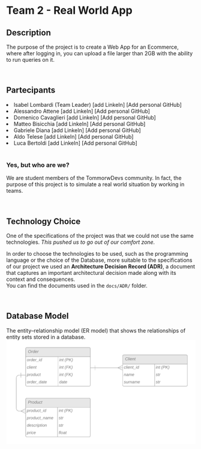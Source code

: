 <h1>Team 2 - Real World App</h1>


<h2>Description</h2>
<p>
The purpose of the project is to create a Web App for an Ecommerce, where after logging in, you can upload a file larger than 2GB with the ability to run queries on it.
</p>

<br>

<h2>Partecipants</h2>
<li> Isabel Lombardi (Team Leader) [add LinkeIn] [Add  personal GitHub]</li>
<li> Alessandro Attene  [add LinkeIn] [Add  personal GitHub]</li>
<li> Domenico Cavaglieri [add LinkeIn] [Add  personal GitHub]</li>
<li> Matteo Bisicchia [add LinkeIn] [Add  personal GitHub]</li>
<li> Gabriele Diana [add LinkeIn] [Add  personal GitHub]</li>
<li> Aldo Telese [add LinkeIn] [Add  personal GitHub]</li>
<li> Luca Bertoldi [add LinkeIn] [Add  personal GitHub]</li>
<br>

<h3>Yes, but who are we?</h3>
<p>
We are student members of the TommorwDevs community.
In fact, the purpose of this project is to simulate a real world situation by working in teams.
</p>

<br>

<h2>Technology Choice</h2>
<p>
One of the specifications of the project was that we could not use the same technologies.
<i>This pushed us to go out of our comfort zone.</i>

In order to choose the technologies to be used, such as the programming language or the choice of the Database, more suitable to the specifications of our project we used an <b>Architecture Decision Record (ADR)</b>, a document that captures an important architectural decision made along with its context and consequences. <br>
You can find the documents used in the <code>docs/ADR/</code> folder.
</p>

<br>

<h2>Database Model</h2>
<p>
The entity–relationship model (ER model) that shows the relationships of entity sets stored in a database.

<img src="docs\images\ER_database.png" alt="ER Database">
</p>
